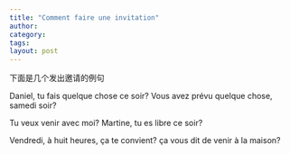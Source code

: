 ```yaml
---
title: "Comment faire une invitation"
author:
category: 
tags: 
layout: post
---
```

下面是几个发出邀请的例句

Daniel, tu fais quelque chose ce soir?
Vous avez prévu quelque chose, samedi soir?

Tu veux venir avec moi?
Martine, tu es libre ce soir?

Vendredi, à huit heures, ça te convient?
ça vous dit de venir à la maison?

